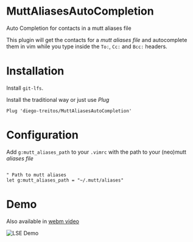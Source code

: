 # MuttAliasesAutoCompletion
Auto Completion for contacts in a mutt aliases file

This plugin will get the contacts for a _mutt aliases file_ and autocomplete them in vim while you type inside the `To:`, `Cc:` and `Bcc:` headers.

# Installation

Install `git-lfs`.

Install the traditional way or just use _Plug_

```
Plug 'diego-treitos/MuttAliasesAutoCompletion'
```

# Configuration
Add `g:mutt_aliases_path` to your `.vimrc` with the path to your (neo)mutt _aliases file_

```

" Path to mutt aliases
let g:mutt_aliases_path = "~/.mutt/aliases"

```

# Demo

Also available in [webm video](https://media.githubusercontent.com/media/diego-treitos/MuttAliasesAutoCompletion/master/stuff/MuttAliasesAutoCompletion.webm)

![LSE Demo](https://media.githubusercontent.com/media/diego-treitos/MuttAliasesAutoCompletion/master/stuff/MuttAliasesAutoCompletion.gif)
